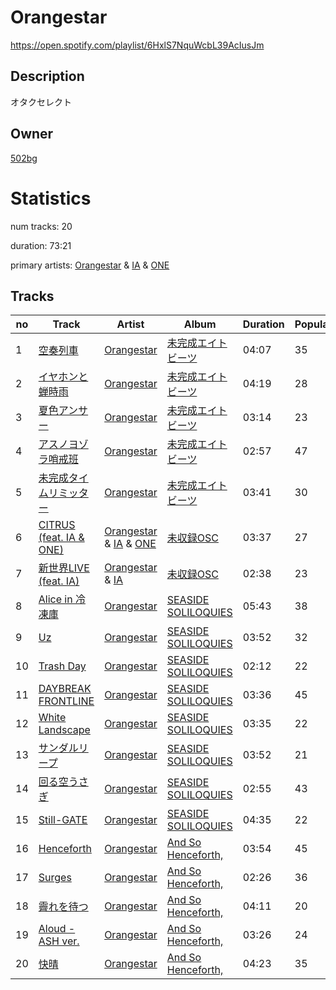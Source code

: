 # Orangestar
https://open.spotify.com/playlist/6HxlS7NquWcbL39AcIusJm

## Description
オタクセレクト

## Owner
[502bg](https://open.spotify.com/user/4woroafc3tx648l7zc8quofbf)

# Statistics
num tracks: 20

duration: 73:21

primary artists: [Orangestar](https://open.spotify.com/artist/420aixNZr4paRQmuRXz3DS) & [IA](https://open.spotify.com/artist/1oz1HYOyJhjshPi5Nvs3MX) & [ONE](https://open.spotify.com/artist/5wceSLAnLm0xK3RGoFFh7Y)

## Tracks
| no | Track | Artist | Album | Duration | Popularity |
| -- | ----- | ------ | ----- | -------- | ---------- |
| 1 | [空奏列車](https://open.spotify.com/track/02jSqGmyGxNRGBfqtH1NZS) | [Orangestar](https://open.spotify.com/artist/420aixNZr4paRQmuRXz3DS) | [未完成エイトビーツ](https://open.spotify.com/album/4R1TGj5yvneO62MVUYUpXL) | 04:07 | 35 |
| 2 | [イヤホンと蝉時雨](https://open.spotify.com/track/6W87BcsuhbxO839Yif1oib) | [Orangestar](https://open.spotify.com/artist/420aixNZr4paRQmuRXz3DS) | [未完成エイトビーツ](https://open.spotify.com/album/4R1TGj5yvneO62MVUYUpXL) | 04:19 | 28 |
| 3 | [夏色アンサー](https://open.spotify.com/track/2KCFQSsGIGH79kKPBCNgEK) | [Orangestar](https://open.spotify.com/artist/420aixNZr4paRQmuRXz3DS) | [未完成エイトビーツ](https://open.spotify.com/album/4R1TGj5yvneO62MVUYUpXL) | 03:14 | 23 |
| 4 | [アスノヨゾラ哨戒班](https://open.spotify.com/track/75tQZI2X1VwNOPtOrOrdpl) | [Orangestar](https://open.spotify.com/artist/420aixNZr4paRQmuRXz3DS) | [未完成エイトビーツ](https://open.spotify.com/album/4R1TGj5yvneO62MVUYUpXL) | 02:57 | 47 |
| 5 | [未完成タイムリミッター](https://open.spotify.com/track/2szSRhNbOiFlW91ywxLWAi) | [Orangestar](https://open.spotify.com/artist/420aixNZr4paRQmuRXz3DS) | [未完成エイトビーツ](https://open.spotify.com/album/4R1TGj5yvneO62MVUYUpXL) | 03:41 | 30 |
| 6 | [CITRUS (feat. IA & ONE)](https://open.spotify.com/track/7nSUnsyrjz9arJm6ZsbYb7) | [Orangestar](https://open.spotify.com/artist/420aixNZr4paRQmuRXz3DS) & [IA](https://open.spotify.com/artist/1oz1HYOyJhjshPi5Nvs3MX) & [ONE](https://open.spotify.com/artist/5wceSLAnLm0xK3RGoFFh7Y) | [未収録OSC](https://open.spotify.com/album/24XD9C0xbNFEhtSspI97KJ) | 03:37 | 27 |
| 7 | [新世界LIVE (feat. IA)](https://open.spotify.com/track/2F8gqN4vQMlPnsRDsEwOTv) | [Orangestar](https://open.spotify.com/artist/420aixNZr4paRQmuRXz3DS) & [IA](https://open.spotify.com/artist/1oz1HYOyJhjshPi5Nvs3MX) | [未収録OSC](https://open.spotify.com/album/24XD9C0xbNFEhtSspI97KJ) | 02:38 | 23 |
| 8 | [Alice in 冷凍庫](https://open.spotify.com/track/4u4waEq8JvugyEW3rDTpKE) | [Orangestar](https://open.spotify.com/artist/420aixNZr4paRQmuRXz3DS) | [SEASIDE SOLILOQUIES](https://open.spotify.com/album/03GyEUfClHLpRVffentlxz) | 05:43 | 38 |
| 9 | [Uz](https://open.spotify.com/track/52anAc1Jr1EMVlRyTVYJvS) | [Orangestar](https://open.spotify.com/artist/420aixNZr4paRQmuRXz3DS) | [SEASIDE SOLILOQUIES](https://open.spotify.com/album/03GyEUfClHLpRVffentlxz) | 03:52 | 32 |
| 10 | [Trash Day](https://open.spotify.com/track/6l7ZqYZEFACakrqrnnDGS5) | [Orangestar](https://open.spotify.com/artist/420aixNZr4paRQmuRXz3DS) | [SEASIDE SOLILOQUIES](https://open.spotify.com/album/03GyEUfClHLpRVffentlxz) | 02:12 | 22 |
| 11 | [DAYBREAK FRONTLINE](https://open.spotify.com/track/75YCl9VcgGUKPmjrH5wWkp) | [Orangestar](https://open.spotify.com/artist/420aixNZr4paRQmuRXz3DS) | [SEASIDE SOLILOQUIES](https://open.spotify.com/album/03GyEUfClHLpRVffentlxz) | 03:36 | 45 |
| 12 | [White Landscape](https://open.spotify.com/track/3jxOCAYFr7yfwVvtdVy8MU) | [Orangestar](https://open.spotify.com/artist/420aixNZr4paRQmuRXz3DS) | [SEASIDE SOLILOQUIES](https://open.spotify.com/album/03GyEUfClHLpRVffentlxz) | 03:35 | 22 |
| 13 | [サンダルリープ](https://open.spotify.com/track/3Mx3bRcLoGJb7GvtaOXiaO) | [Orangestar](https://open.spotify.com/artist/420aixNZr4paRQmuRXz3DS) | [SEASIDE SOLILOQUIES](https://open.spotify.com/album/03GyEUfClHLpRVffentlxz) | 03:52 | 21 |
| 14 | [回る空うさぎ](https://open.spotify.com/track/2qEjAi2IIV6BNX7OY3Z2Ma) | [Orangestar](https://open.spotify.com/artist/420aixNZr4paRQmuRXz3DS) | [SEASIDE SOLILOQUIES](https://open.spotify.com/album/03GyEUfClHLpRVffentlxz) | 02:55 | 43 |
| 15 | [Still-GATE](https://open.spotify.com/track/7EMT9eDXYJmDA7Pu5fCcws) | [Orangestar](https://open.spotify.com/artist/420aixNZr4paRQmuRXz3DS) | [SEASIDE SOLILOQUIES](https://open.spotify.com/album/03GyEUfClHLpRVffentlxz) | 04:35 | 22 |
| 16 | [Henceforth](https://open.spotify.com/track/47FmfFr7Ro4c75zfGY1u3C) | [Orangestar](https://open.spotify.com/artist/420aixNZr4paRQmuRXz3DS) | [And So Henceforth,](https://open.spotify.com/album/6zCec6zfYGM3ioT1XTPMtQ) | 03:54 | 45 |
| 17 | [Surges](https://open.spotify.com/track/7bkEzRJeQ7Fi2EQ8xX3ZxY) | [Orangestar](https://open.spotify.com/artist/420aixNZr4paRQmuRXz3DS) | [And So Henceforth,](https://open.spotify.com/album/6zCec6zfYGM3ioT1XTPMtQ) | 02:26 | 36 |
| 18 | [霽れを待つ](https://open.spotify.com/track/6pwysiLqF6HNFvvquj3hXW) | [Orangestar](https://open.spotify.com/artist/420aixNZr4paRQmuRXz3DS) | [And So Henceforth,](https://open.spotify.com/album/6zCec6zfYGM3ioT1XTPMtQ) | 04:11 | 20 |
| 19 | [Aloud - ASH ver.](https://open.spotify.com/track/7BXs9CjeA6cJXuNMChwbYF) | [Orangestar](https://open.spotify.com/artist/420aixNZr4paRQmuRXz3DS) | [And So Henceforth,](https://open.spotify.com/album/6zCec6zfYGM3ioT1XTPMtQ) | 03:26 | 24 |
| 20 | [快晴](https://open.spotify.com/track/1BTHQeJTGb7NnsBnsgsbxQ) | [Orangestar](https://open.spotify.com/artist/420aixNZr4paRQmuRXz3DS) | [And So Henceforth,](https://open.spotify.com/album/6zCec6zfYGM3ioT1XTPMtQ) | 04:23 | 35 |
        
